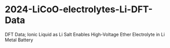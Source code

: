 # 2024-LiCoO-electrolytes-Li-DFT-Data
DFT Data; Ionic Liquid as Li Salt Enables High-Voltage Ether Electrolyte in Li Metal Battery
